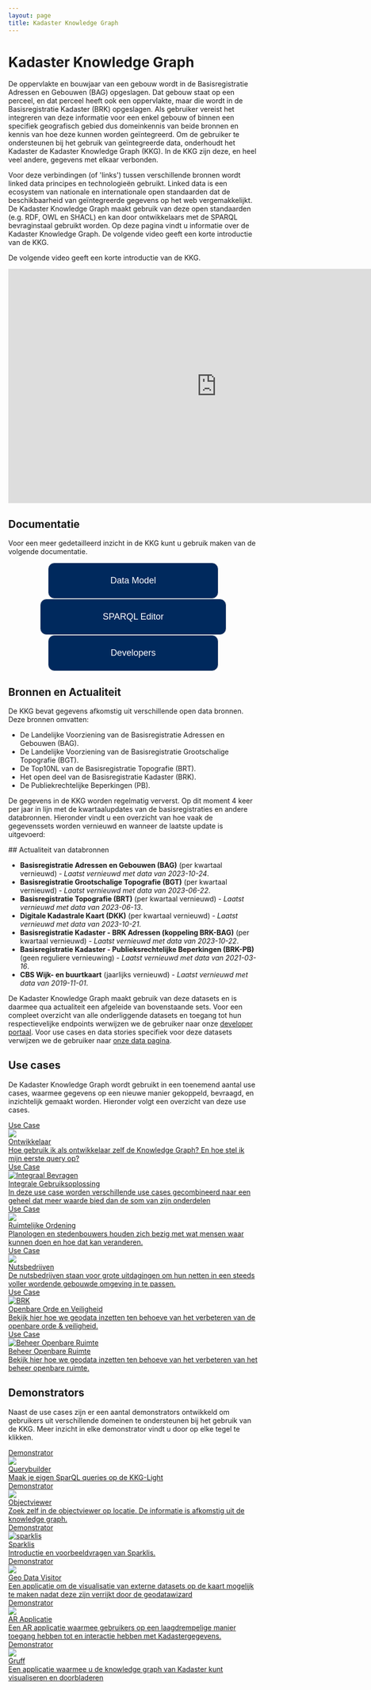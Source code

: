 ```yaml
---
layout: page
title: Kadaster Knowledge Graph
---
```


<link rel="stylesheet" href="/assets/css/developer.css">

# Kadaster Knowledge Graph
De oppervlakte en bouwjaar van een gebouw wordt in de Basisregistratie Adressen en Gebouwen (BAG) opgeslagen. Dat gebouw staat op een perceel, en dat perceel heeft ook een oppervlakte, maar die wordt in de Basisregistratie Kadaster (BRK) opgeslagen. Als gebruiker vereist het integreren van deze informatie voor een enkel gebouw of binnen een specifiek geografisch gebied dus domeinkennis van beide bronnen en kennis van hoe deze kunnen worden geïntegreerd. Om de gebruiker te ondersteunen bij het gebruik van geïntegreerde data, onderhoudt het Kadaster de Kadaster Knowledge Graph (KKG). In de KKG zijn deze, en heel veel andere, gegevens met elkaar verbonden. 

Voor deze verbindingen (of 'links') tussen verschillende bronnen wordt linked data principes en technologieën gebruikt. Linked data is een ecosystem van nationale en internationale open standaarden dat de beschikbaarheid van geïntegreerde gegevens op het web vergemakkelijkt. De Kadaster Knowledge Graph maakt gebruik van deze open standaarden (e.g. RDF, OWL en SHACL) en kan door ontwikkelaars met de SPARQL bevraginstaal gebruikt worden. Op deze pagina vindt u informatie over de Kadaster Knowledge Graph. De volgende video geeft een korte introductie van de KKG.

De volgende video geeft een korte introductie van de KKG. 

<div align="center"><iframe width="840" height="473" src="https://www.youtube-nocookie.com/embed/HiuHTMy-A-g" title="YouTube video player" frameborder="0" allow="accelerometer; autoplay; clipboard-write; encrypted-media; gyroscope; picture-in-picture" allowfullscreen></iframe></div>

## Documentatie
Voor een meer gedetailleerd inzicht in de KKG kunt u gebruik maken van de volgende documentatie.
<style>
  button {
    color: #ffffff;
    background-color: #00295d;
    font-size: 18px;
    border: 1px solid #dcdcdc;
    border-radius: 13px;
    padding: 25px 125px;
    cursor: pointer
  }
  button:hover {
    color: #008296;
    background-color: #ffffff;
  }
</style>
<div class="class-wrapper" align="center">
  <a href="https://kadaster.wvr.io/kadaster-knowledge-graph?branch=main&tab=home"><button type="button" name="documentatieButton">Data Model</button></a>
  <a href="https://data.labs.kadaster.nl/dst/kkg/sparql/default"><button type="button" name="documentatieButton">SPARQL Editor</button></a>
  <a href="https://labs.kadaster.nl/developer"><button type="button" name="documentatieButton">Developers</button></a>
</div>

## Bronnen en Actualiteit
De KKG bevat gegevens afkomstig uit verschillende open data bronnen. Deze bronnen omvatten:

- De Landelijke Voorziening van de Basisregistratie Adressen en Gebouwen (BAG).
- De Landelijke Voorziening van de Basisregistratie Grootschalige Topografie (BGT).
- De Top10NL van de Basisregistratie Topografie (BRT).
- Het open deel van de Basisregistratie Kadaster (BRK).
- De Publiekrechtelijke Beperkingen (PB).

De gegevens in de KKG worden regelmatig ververst. Op dit moment 4 keer per jaar in lijn met de kwartaalupdates van de basisregistraties en andere databronnen. Hieronder vindt u een overzicht van hoe vaak de gegevenssets worden vernieuwd en wanneer de laatste update is uitgevoerd:

<div class="textbox" markdown="1">
## Actualiteit van databronnen

- **Basisregistratie Adressen en Gebouwen (BAG)** (per kwartaal vernieuwd) - *Laatst vernieuwd met data van 2023-10-24*.
- **Basisregistratie Grootschalige Topografie (BGT)** (per kwartaal vernieuwd) - *Laatst vernieuwd met data van 2023-06-22*.
- **Basisregistratie Topografie (BRT)** (per kwartaal vernieuwd) - *Laatst vernieuwd met data van 2023-06-13*.
- **Digitale Kadastrale Kaart (DKK)** (per kwartaal vernieuwd) - *Laatst vernieuwd met data van 2023-10-21*.
- **Basisregistratie Kadaster - BRK Adressen (koppeling BRK-BAG)** (per kwartaal vernieuwd) - *Laatst vernieuwd met data van 2023-10-22*.
- **Basisregistratie Kadaster - Publieksrechtelijke Beperkingen (BRK-PB)** (geen reguliere vernieuwing) - *Laatst vernieuwd met data van 2021-03-16*.
- **CBS Wijk- en buurtkaart** (jaarlijks vernieuwd) - *Laatst vernieuwd met data van 2019-11-01*.

De Kadaster Knowledge Graph maakt gebruik van deze datasets en is daarmee qua actualiteit een afgeleide van bovenstaande sets. Voor een compleet overzicht van alle onderliggende datasets en toegang tot hun respectievelijke endpoints werwijzen we de gebruiker naar onze [developer portaal](/developer/sparql/). Voor use cases en data stories specifiek voor deze datasets verwijzen we de gebruiker naar [onze data pagina](/data/).

</div>

## Use cases

De Kadaster Knowledge Graph wordt gebruikt in een toenemend aantal use cases, waarmee gegevens op een nieuwe manier gekoppeld, bevraagd, en inzichtelijk gemaakt worden. Hieronder volgt een overzicht van deze use cases. 

<div class="cards-wrapper">
  <a href="https://data.labs.kadaster.nl/dst/-/stories/algemene-queries-voor-kkg-gebruik">
  <div class="card">
    <div class="card-type">Use Case</div>
    <img class="card-image" src="/assets/images/eerste-igo.PNG">
    <div class="card-title">Ontwikkelaar</div>
    <div class="card-description">Hoe gebruik ik als ontwikkelaar zelf de Knowledge Graph? En hoe stel ik mijn eerste query op?</div>
  </div>
</a>
<a href="/cases/integralegebruiksoplossing">
  <div class="card">
    <div class="card-type">Use Case</div>
    <img class="card-image" src="/assets/images/igo-design.PNG" alt="Integraal Bevragen">
    <div class="card-title">Integrale Gebruiksoplossing</div>
    <div class="card-description">In deze use case worden verschillende use cases gecombineerd naar een geheel dat meer waarde bied dan de som van zijn onderdelen</div>
  </div>
</a>
<a href="https://data.labs.kadaster.nl/integrale-gebruiksoplossing-igo/-/stories/planologen-per-buurt">
  <div class="card">
    <div class="card-type">Use Case</div>
    <img class="card-image" src="/assets/images/planologen-screenshot.PNG">
    <div class="card-title">Ruimtelijke Ordening</div>
    <div class="card-description">Planologen en stedenbouwers houden zich bezig met wat mensen waar kunnen doen en hoe dat kan veranderen.</div>
  </div>
</a>
  <a href="https://data.labs.kadaster.nl/integrale-gebruiksoplossing-igo/-/stories/nutsbedrijven">
  <div class="card">
    <div class="card-type">Use Case</div>
    <img class="card-image" src="/assets/images/elektriciteitsmast.PNG">
    <div class="card-title">Nutsbedrijven</div>
    <div class="card-description">De nutsbedrijven staan voor grote uitdagingen om hun netten in een steeds voller wordende gebouwde omgeving in te passen.</div>
  </div>
</a>
<a href="https://data.labs.kadaster.nl/integrale-gebruiksoplossing-igo/-/stories/openbare-orde-en-veiligheid">
  <div class="card">
    <div class="card-type">Use Case</div>
    <img class="card-image" src="/assets/images/BRK.jpg" alt="BRK">
    <div class="card-title">Openbare Orde en Veiligheid</div>
    <div class="card-description">Bekijk hier hoe we geodata inzetten ten behoeve van het verbeteren van de openbare orde & veiligheid.</div>
  </div>
</a>
  <!-- <a href="https://data.labs.kadaster.nl/integrale-gebruiksoplossing-igo/-/Kwaliteitstoezicht-en-Handhaving">
  <div class="card">
    <div class="card-type">Kwaliteitstoezicht & Handhaving</div>
    <img class="card-image" src="/assets/images/bag-bgt-tooltip.PNG" alt="BAG-BGT kwaliteit">
    <div class="card-description">Bekijk hier hoe we de iGO kunnen inzetten tbv kwaliteitsverbetering van de geobasisregistraties</div>
  </div>
</a> -->
<a href="https://data.labs.kadaster.nl/integrale-gebruiksoplossing-igo/-/stories/beheer-openbare-ruimte">
  <div class="card">
    <div class="card-type">Use Case</div>
    <img class="card-image" src="/assets/images/story-bor.PNG" alt="Beheer Openbare Ruimte">
    <div class="card-title">Beheer Openbare Ruimte</div>
    <div class="card-description">Bekijk hier hoe we geodata inzetten ten behoeve van het verbeteren van het beheer openbare ruimte.</div>
  </div>
</a>
</div>

## Demonstrators
Naast de use cases zijn er een aantal demonstrators ontwikkeld om gebruikers uit verschillende domeinen te ondersteunen bij het gebruik van de KKG. Meer inzicht in elke demonstrator vindt u door op elke tegel te klikken.

<div class="cards-wrapper">
  <a href="/demonstrators/querybuilder/index.html">
  <div class="card">
    <div class="card-type">Demonstrator</div>
    <img class="card-image" src="/assets/images/querybuilder.png">
    <div class="card-title">Querybuilder</div>
    <div class="card-description">Maak je eigen SparQL queries op de KKG-Light</div>
  </div>
</a> 
<a href="/demonstrators/objectviewer">
  <div class="card">
    <div class="card-type">Demonstrator</div>
    <img class="card-image" src="/assets/images/bag.png">
    <div class="card-title">Objectviewer</div>
    <div class="card-description">Zoek zelf in de objectviewer op locatie. De informatie is afkomstig uit de knowledge graph.</div>
  </div>
</a>
  <a href="/cases/sparklis">
  <div class="card">
    <div class="card-type">Demonstrator</div>
    <img class="card-image" src="/assets/images/sparklis.png" alt="sparklis">
    <div class="card-title">Sparklis</div>
    <div class="card-description">Introductie en voorbeeldvragen van Sparklis.</div>
  </div>
</a>
<a href="/demonstrators/geodatavisitor">
  <div class="card">
    <div class="card-type">Demonstrator</div>
    <img class="card-image" src="/assets/images/geodatavisitor.png">
    <div class="card-title">Geo Data Visitor</div>
    <div class="card-description">Een applicatie om de visualisatie van externe datasets op de kaart mogelijk te maken nadat deze zijn verrijkt door de geodatawizard </div>
  </div>
</a>
<a href="/cases/ar-applicatie">
  <div class="card">
    <div class="card-type">Demonstrator</div>
    <img class="card-image" src="/assets/images/kadaster-logo.png">
    <div class="card-title">AR Applicatie</div>
    <div class="card-description">Een AR applicatie waarmee gebruikers op een laagdrempelige manier toegang hebben tot en interactie hebben met Kadastergegevens.</div>
  </div>
</a>
<a href="/demonstrators/gruff/index.html">
  <div class="card">
    <div class="card-type">Demonstrator</div>
    <img class="card-image" src="/assets/images/gruff.png">
    <div class="card-title">Gruff</div>
    <div class="card-description">Een applicatie waarmee u de knowledge graph van Kadaster kunt visualiseren en doorbladeren</div>
  </div>
</a>
</div>
